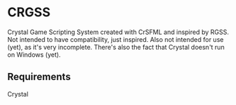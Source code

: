 # CRGSS
Crystal Game Scripting System created with CrSFML and inspired by RGSS.
Not intended to have compatibility, just inspired. Also not intended for use (yet), as it's very incomplete. There's also the fact that Crystal doesn't run on Windows (yet).

## Requirements
Crystal
